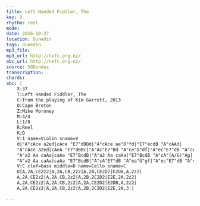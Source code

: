 ```yaml
---
title: Left Handed Fiddler, The
key: D
rhythm: reel
mode:
date: 2016-10-27
location: Dunedin
tags: dunedin
mp3_file:
mp3_url: http://nefc.org.nz/
abc_url: http://nefc.org.nz/
source: 50Dundas
transcription:
chords: 
abc: |
    X:37
    T:Left Handed Fiddler, The
    C:from the playing of Kim Garrett, 2013
    O:Cape Breton
    Z:Mike Moroney
    M:4/4
    L:1/8
    R:Reel
    K:D
    V:1 name=Violin sname=V
    d|"A"cAce a2ed|cAce "E7"dBBd|"A"cAce ae"D"fd|"E7"ecdB "A"cAAd|
    "A"cAce a2ed|cAeA "E7"dBBc|"A"Ac"E7"Bd "A"ce"D"df|"A"ec"E7"dB "A"cA"(A/G)"Ag|
    "A"a2 Aa caAa|caAa "E7"BcdB|"A"a2 Aa caAa|"E7"BcdB "A"cA"(A/G)"Ag|
    "A"a2 Aa caAa|caAa "E7"BcdB|"A"cA"E7"dB "A"ea"G"gf|"A"ec"E7"dB "A"cAA:|
    V:C clef=bass middle=D name=Cello sname=C
    D|A,2A,CE2z2|A,2A,CB,2z2|A,2A,CE2D2|E2DB,A,2z2|
    A,2A,CE2z2|A,2A,CB,2z2|A,2B,2C2D2|E2E,2A,2z2|
    A,2A,CE2z2|A,2A,CB,2z2|A,2A,CE2D2|E2DB,A,2z2|
    A,2A,CE2z2|A,2A,CB,2z2|A,2B,2C2D2|E2E,2A,3:|

---
```


